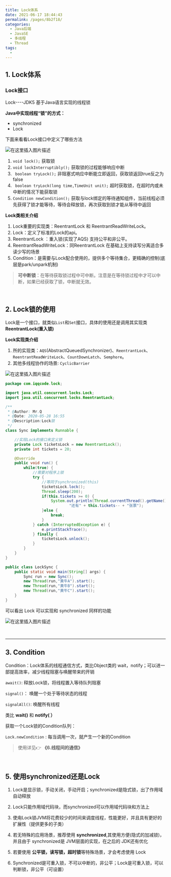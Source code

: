 ```yaml
---
title: Lock体系
date: 2021-06-17 18:44:43
permalink: /pages/8b2f18/
categories:
  - Java后端
  - JavaSE
  - 多线程
  - Thread
tags:
  - 
---
```


## 1. Lock体系

### Lock接口

Lock----JDK5 基于Java语言实现的线程锁

**Java中实现线程“锁”的方式：**

- synchronized
- Lock

下面来看看Lock接口中定义了哪些方法

![在这里插入图片描述](8.Lock体系.assets/20200528172946385.png)

1. `void lock();`    获取锁
2. `void lockInterruptibly();`  获取锁的过程能够响应中断
3. ` boolean tryLock();`    非阻塞式响应中断能立即返回，获取锁返回true反之为false
4. ` boolean tryLock(long time,TimeUnit unit);`  超时获取锁，在超时内或未中断的情况下能获取锁
5. `Condition newCondition();`   获取与lock绑定的等待通知组件，当前线程必须先获得了锁才能等待，等待会释放锁，再次获取到锁才能从等待中返回

**Lock类相关介绍**

1. Lock重要的实现类：ReentrantLock 和 ReentrantReadWriteLock。
2. Lock：定义了标准的Lock的api。
3. ReentrantLock ：重入锁(实现了AQS) 支持公平和非公平。
4. ReentrantReadWriteLock：同ReentrantLock 在基础上支持读写分离适合多读少写的场景
5. Condition：是需要与Lock配合使用的，提供多个等待集合，更精确的控制(底层是park/unpark机制)

> **可中断锁**：在等待获取锁过程中可中断。注意是在等待锁过程中才可以中断，如果已经获取了锁，中断就无效。

<br>

## 2. Lock锁的使用

Lock是一个接口，就类似`List`和`Set`接口，具体的使用还是调用其实现类**ReentrantLock(重入锁)**

**Lock实现类介绍**

1. 所的实现类：`AQS`(AbstractQueuedSynchronizer)、`ReentrantLock`、`ReentrantReadWriteLock`、`CountDownLatch`、`Semphore`。
2. 其他多线程协作的场景: `CyclicBarrier`

![在这里插入图片描述](https://iqqcode-blog.oss-cn-beijing.aliyuncs.com/img-2021-later/20210617213259.png)

```java
package com.iqqcode.lock;

import java.util.concurrent.locks.Lock;
import java.util.concurrent.locks.ReentrantLock;

/**
 * @Author: Mr.Q
 * @Date: 2020-05-28 16:55
 * @Description:Lock锁
 */
class Sync implements Runnable {

    //实现Lock的接口来定义锁
    private Lock ticketsLock = new ReentrantLock();
    private int tickets = 20;

    @Override
    public void run() {
        while(true) {
            //需要对程序上锁
            try {
                //等同于synchronized(this)
                ticketsLock.lock();
                Thread.sleep(200);
                if(this.tickets >= 0) {
                    System.out.println(Thread.currentThread().getName() +
                            "还有" + this.tickets-- + "张票");
                }else {
                    break;
                }
            } catch (InterruptedException e) {
                e.printStackTrace();
            } finally {
                ticketsLock.unlock();
            }
        }
    }
}

public class LockSync {
    public static void main(String[] args) {
        Sync run = new Sync();
        new Thread(run,"黄牛A").start();
        new Thread(run,"黄牛B").start();
        new Thread(run,"黄牛C").start();
    }
}
```

可以看出 Lock 可以实现和 synchronized 同样的功能

![在这里插入图片描述](https://iqqcode-blog.oss-cn-beijing.aliyuncs.com/img-2021-later/20210617213304.png)

<br>

---------------

## 3. Condition

Condition：Lock体系的线程通信方式，类比Object类的 wait，notify；可以进一部提高效率，减少线程阻塞与唤醒带来的开销

`await()`:  释放Lock锁，将线程置入等待队列阻塞

`signal()`： 唤醒一个处于等待状态的线程

`signalAll()`:  唤醒所有线程

类比 **wait()** 和 **notify( ）**

获取一个Lock锁的Condition队列：

`Lock.newCondition` : 每当调用一次，就产生一个新的Condition

> 使用详见👉 **《6.线程间的通信》**

<br>

## 5. 使用synchronized还是Lock

1. Lock是显示锁，手动关闭，手动开启；synchronized是隐式锁，出了作用域自动释放

2. Lock只能作用域代码块，而synchronized可以作用域代码块和方法上

3. 使甪Lock锁JVM将花费较少的时间来调度线程，性能更好，并且具有更好的扩展性（提供更多的子类）

4. 若无特殊的应用场景，推荐使用 **synchronized**,其使用方便(隐式的加减锁)，并且由于 synchronized是 JVM层面的实现，在之后的 JDK还有优化

5. 若要使用 **公平锁，读写锁，超时锁**等特殊场景，才会考虑使用 Lock

6. Synchronized是可重入锁，不可以中断的，非公平；Lock是可重入锁，可以判断锁，非公平（可设置）
